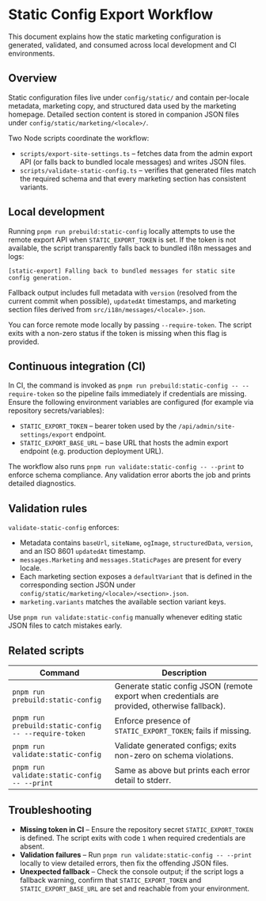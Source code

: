 # Static Config Export Workflow

This document explains how the static marketing configuration is generated, validated, and consumed across local development and CI environments.

## Overview

Static configuration files live under `config/static/` and contain per-locale metadata, marketing copy, and structured data used by the marketing homepage. Detailed section content is stored in companion JSON files under `config/static/marketing/<locale>/`.

Two Node scripts coordinate the workflow:

- `scripts/export-site-settings.ts` – fetches data from the admin export API (or falls back to bundled locale messages) and writes JSON files.
- `scripts/validate-static-config.ts` – verifies that generated files match the required schema and that every marketing section has consistent variants.

## Local development

Running `pnpm run prebuild:static-config` locally attempts to use the remote export API when `STATIC_EXPORT_TOKEN` is set. If the token is not available, the script transparently falls back to bundled i18n messages and logs:

```
[static-export] Falling back to bundled messages for static site config generation.
```

Fallback output includes full metadata with `version` (resolved from the current commit when possible), `updatedAt` timestamps, and marketing section files derived from `src/i18n/messages/<locale>.json`.

You can force remote mode locally by passing `--require-token`. The script exits with a non-zero status if the token is missing when this flag is provided.

## Continuous integration (CI)

In CI, the command is invoked as `pnpm run prebuild:static-config -- --require-token` so the pipeline fails immediately if credentials are missing. Ensure the following environment variables are configured (for example via repository secrets/variables):

- `STATIC_EXPORT_TOKEN` – bearer token used by the `/api/admin/site-settings/export` endpoint.
- `STATIC_EXPORT_BASE_URL` – base URL that hosts the admin export endpoint (e.g. production deployment URL).

The workflow also runs `pnpm run validate:static-config -- --print` to enforce schema compliance. Any validation error aborts the job and prints detailed diagnostics.

## Validation rules

`validate-static-config` enforces:

- Metadata contains `baseUrl`, `siteName`, `ogImage`, `structuredData`, `version`, and an ISO 8601 `updatedAt` timestamp.
- `messages.Marketing` and `messages.StaticPages` are present for every locale.
- Each marketing section exposes a `defaultVariant` that is defined in the corresponding section JSON under `config/static/marketing/<locale>/<section>.json`.
- `marketing.variants` matches the available section variant keys.

Use `pnpm run validate:static-config` manually whenever editing static JSON files to catch mistakes early.

## Related scripts

| Command | Description |
| --- | --- |
| `pnpm run prebuild:static-config` | Generate static config JSON (remote export when credentials are provided, otherwise fallback). |
| `pnpm run prebuild:static-config -- --require-token` | Enforce presence of `STATIC_EXPORT_TOKEN`; fails if missing. |
| `pnpm run validate:static-config` | Validate generated configs; exits non-zero on schema violations. |
| `pnpm run validate:static-config -- --print` | Same as above but prints each error detail to stderr. |

## Troubleshooting

- **Missing token in CI** – Ensure the repository secret `STATIC_EXPORT_TOKEN` is defined. The script exits with code `1` when required credentials are absent.
- **Validation failures** – Run `pnpm run validate:static-config -- --print` locally to view detailed errors, then fix the offending JSON files.
- **Unexpected fallback** – Check the console output; if the script logs a fallback warning, confirm that `STATIC_EXPORT_TOKEN` and `STATIC_EXPORT_BASE_URL` are set and reachable from your environment.
